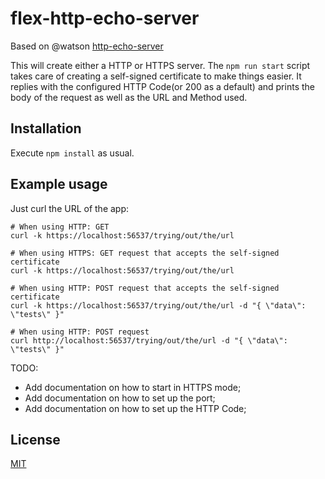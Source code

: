 # flex-http-echo-server

Based on @watson [http-echo-server](https://github.com/watson/http-echo-server)

This will create either a HTTP or HTTPS server. The ```npm run start``` script takes care of creating a self-signed certificate to make things easier.
It replies with the configured HTTP Code(or 200 as a default) and prints the body of the request as well as the URL and Method used.

## Installation

Execute ```npm install``` as usual.

## Example usage

Just curl the URL of the app:

```
# When using HTTP: GET
curl -k https://localhost:56537/trying/out/the/url

# When using HTTPS: GET request that accepts the self-signed certificate
curl -k https://localhost:56537/trying/out/the/url

# When using HTTP: POST request that accepts the self-signed certificate
curl -k https://localhost:56537/trying/out/the/url -d "{ \"data\": \"tests\" }"

# When using HTTP: POST request
curl http://localhost:56537/trying/out/the/url -d "{ \"data\": \"tests\" }"
```

TODO:
- Add documentation on how to start in HTTPS mode;
- Add documentation on how to set up the port;
- Add documentation on how to set up the HTTP Code;

## License

[MIT](LICENSE)
